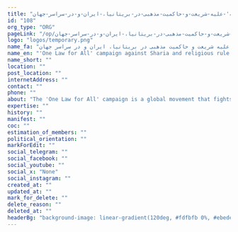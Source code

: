 ```yaml
---
title: "کمپین-'یک-قانون-برای-همه'-علیه-شریعت-و-حاکمیت-مذهبی-در-بریتانیا،-ایران-و-در-سراسر-جهان"
id: "108"
org_type: "ORG"
pageLink: "/op/کمپین-'یک-قانون-برای-همه'-علیه-شریعت-و-حاکمیت-مذهبی-در-بریتانیا،-ایران-و-در-سراسر-جهان"
logo: "logos/temporary.png"
name_fa: "کمپین 'یک قانون برای همه' علیه شریعت و حاکمیت مذهبی در بریتانیا، ایران و در سراسر جهان"
name_en: "'One Law for All' campaign against Sharia and religious rule in Britain, Iran and around the world"
name_short: ""
location: ""
post_location: ""
internetAddress: ""
contact: ""
phone: ""
about: "The 'One Law for All' campaign is a global movement that fights against the application of discriminatory religious laws, especially Sharia, and religious sovereignty. The campaign is based on the principle that all people, regardless of gender, religion or background, should have equal rights before the law."
expertise: ""
history: ""
manifest: ""
coc: ""
estimation_of_members: ""
political_orientation: ""
markForEdit: ""
social_telegram: ""
social_facebook: ""
social_youtube: ""
social_x: "None"
social_instagram: ""
created_at: ""
updated_at: ""
mark_for_delete: ""
delete_reason: ""
deleted_at: ""
headerBg: "background-image: linear-gradient(120deg, #fdfbfb 0%, #ebedee 100%);"
---
```


